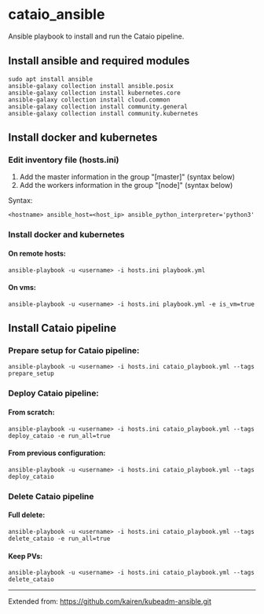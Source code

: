 # cataio_ansible
Ansible playbook to install and run the Cataio pipeline.

## Install ansible and required modules

```
sudo apt install ansible
ansible-galaxy collection install ansible.posix
ansible-galaxy collection install kubernetes.core
ansible-galaxy collection install cloud.common
ansible-galaxy collection install community.general
ansible-galaxy collection install community.kubernetes
```

## Install docker and kubernetes

### Edit inventory file (hosts.ini)

1. Add the master information in the group "[master]" (syntax below)
2. Add the workers information in the group "[node]" (syntax below)

Syntax:
```
<hostname> ansible_host=<host_ip> ansible_python_interpreter='python3'
```

### Install docker and kubernetes

#### On remote hosts:

```
ansible-playbook -u <username> -i hosts.ini playbook.yml
```

#### On vms:

```
ansible-playbook -u <username> -i hosts.ini playbook.yml -e is_vm=true
```

## Install Cataio pipeline

### Prepare setup for Cataio pipeline:
```
ansible-playbook -u <username> -i hosts.ini cataio_playbook.yml --tags prepare_setup
```

### Deploy Cataio pipeline:

#### From scratch:
```
ansible-playbook -u <username> -i hosts.ini cataio_playbook.yml --tags deploy_cataio -e run_all=true
```

#### From previous configuration:
```
ansible-playbook -u <username> -i hosts.ini cataio_playbook.yml --tags deploy_cataio
```

### Delete Cataio pipeline

#### Full delete:
```
ansible-playbook -u <username> -i hosts.ini cataio_playbook.yml --tags delete_cataio -e run_all=true
```

#### Keep PVs:
```
ansible-playbook -u <username> -i hosts.ini cataio_playbook.yml --tags delete_cataio
```

---

Extended from: https://github.com/kairen/kubeadm-ansible.git
